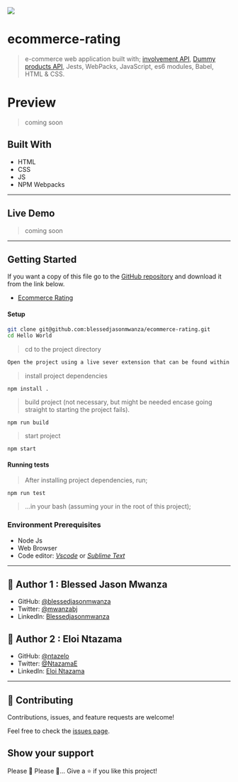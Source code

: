 ![](https://img.shields.io/badge/Microverse-blueviolet)

# ecommerce-rating

> e-commerce  web application built with; [involvement API](https://www.notion.so/Involvement-API-869e60b5ad104603aa6db59e08150270), [Dummy products API](https://dummyproducts-api.herokuapp.com/#endpoints), Jests, WebPacks, JavaScript, es6 modules, Babel, HTML & CSS.

# Preview 
 <!-- > 👀 Here is a sneak peak of how the project looks -->
> coming soon
<!-- ![ecommerce-rating Preview](./ecommerce-rating.png) -->
## Built With

- HTML
- CSS
- JS
- NPM Webpacks

<hr>

## Live Demo
> coming soon
<!-- ### Check it out and start using it right now 😍 [Click here to view Live demo](https://blessedjasonmwanza.github.io/ecommerce-rating/). -->

<hr>

## Getting Started
If you want a copy of this file go to the [GitHub repository](https://github.com/blessedjasonmwanza/ecommerce-rating) and download it from the link below.
- [Ecommerce Rating](git@github.com:blessedjasonmwanza/ecommerce-rating.git)

#### Setup
```bash
git clone git@github.com:blessedjasonmwanza/ecommerce-rating.git
cd Hello World
```
>  cd to the project directory
```bash
Open the project using a live sever extension that can be found within your code editor extensions library.
```
> install project dependencies

  ```npm install .```

> build project (not necessary, but might be needed encase going straight to starting the project fails).

  ```npm run build```

> start project

  ```npm start```

  #### Running tests
 > After installing project dependencies, run;

 ```npm run test``` 

 > ...in your bash (assuming your in the root of this project);
### Environment Prerequisites
- Node Js
- Web Browser
- Code editor: _[Vscode](https://code.visualstudio.com/)_ or _[Sublime Text](https://www.sublimetext.com/)_

<hr>

## 👤 Author 1 : Blessed Jason Mwanza

- GitHub: [@blessedjasonmwanza](https://github.com/blessedjasonmwanza)
- Twitter: [@mwanzabj](https://twitter.com/mwanzabj)
- LinkedIn: [Blessedjasonmwanza](https://linkedin.com/in/blessedjasonmwanza)

## 👤 Author 2 : Eloi Ntazama

- GitHub: [@ntazelo](https://github.com/ntazelo)
- Twitter: [@NtazamaE](https://twitter.com/NtazamaE)
- LinkedIn: [Eloi Ntazama](https://www.linkedin.com/in/eloi-ntazama-a14219214/)

<hr>


## 🤝 Contributing

Contributions, issues, and feature requests are welcome!

Feel free to check the [issues page](../../issues/).

## Show your support

Please 🙏 Please 🙏... Give a ⭐️ if you like this project!
